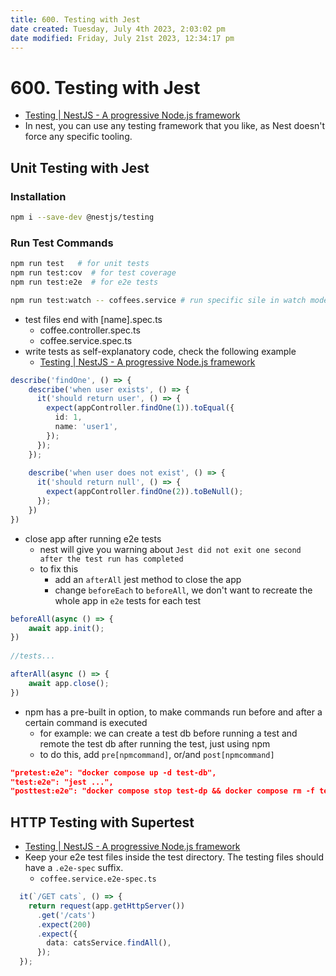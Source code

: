 ```yaml
---
title: 600. Testing with Jest
date created: Tuesday, July 4th 2023, 2:03:02 pm
date modified: Friday, July 21st 2023, 12:34:17 pm
---
```


# 600. Testing with Jest

- [Testing | NestJS - A progressive Node.js framework](https://docs.nestjs.com/fundamentals/testing)
- In nest, you can use any testing framework that you like, as Nest doesn't force any specific tooling.

## Unit Testing with Jest

### Installation

```bash
npm i --save-dev @nestjs/testing
```

### Run Test Commands

```sh
npm run test   # for unit tests
npm run test:cov  # for test coverage
npm run test:e2e  # for e2e tests

npm run test:watch -- coffees.service # run specific sile in watch mode
```

- test files end with [name].spec.ts
	- coffee.controller.spec.ts
	- coffee.service.spec.ts
- write tests as self-explanatory code, check the following example
	- [Testing | NestJS - A progressive Node.js framework](https://docs.nestjs.com/fundamentals/testing#unit-testing)

```ts
describe('findOne', () => {
	describe('when user exists', () => {
	  it('should return user', () => {
		expect(appController.findOne(1)).toEqual({
		  id: 1,
		  name: 'user1',
		});
	  });
	});
	
	describe('when user does not exist', () => {
	  it('should return null', () => {
		expect(appController.findOne(2)).toBeNull();
	  });
	})
})
```

- close app after running e2e tests
	- nest will give you warning about `Jest did not exit one second after the test run has completed`
	- to fix this
		- add an `afterAll` jest method to close the app
		- change `beforeEach` to `beforeAll`, we don't want to recreate the whole app in `e2e` tests for each test

```ts
beforeAll(async () => {
	await app.init();
})
 
//tests...

afterAll(async () => {
    await app.close();
})
```

- npm has a pre-built in option, to make commands run before and after a certain command is executed
	- for example: we can create a test db before running a test and remote the test db after running the test, just using npm
	- to do this, add `pre[npmcommand]`, or/and `post[npmcommand]`

```json
"pretest:e2e": "docker compose up -d test-db",
"test:e2e": "jest ...",
"posttest:e2e": "docker compose stop test-dp && docker compose rm -f test-db"
```

## HTTP Testing with Supertest

- [Testing | NestJS - A progressive Node.js framework](https://docs.nestjs.com/fundamentals/testing#end-to-end-testing)
- Keep your e2e test files inside the test directory. The testing files should have a `.e2e-spec` suffix.
	- `coffee.service.e2e-spec.ts`

```typescript
  it(`/GET cats`, () => {
    return request(app.getHttpServer())
      .get('/cats')
      .expect(200)
      .expect({
        data: catsService.findAll(),
      });
  });
```
